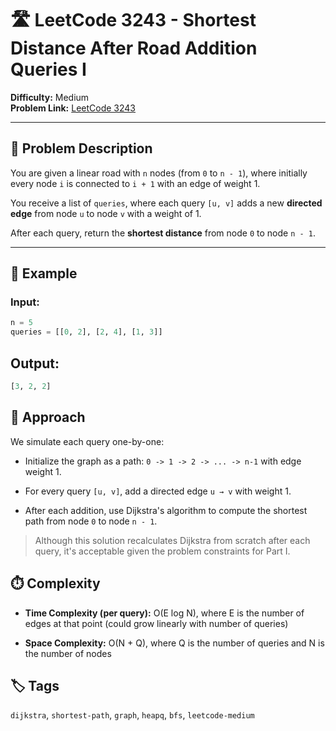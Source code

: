 # 🛣️ LeetCode 3243 - Shortest Distance After Road Addition Queries I

**Difficulty:** Medium  
**Problem Link:** [LeetCode 3243](https://leetcode.com/problems/shortest-distance-after-road-addition-queries-i)

---

## 📘 Problem Description

You are given a linear road with `n` nodes (from `0` to `n - 1`), where initially every node `i` is connected to `i + 1` with an edge of weight 1.

You receive a list of `queries`, where each query `[u, v]` adds a new **directed edge** from node `u` to node `v` with a weight of 1.

After each query, return the **shortest distance** from node `0` to node `n - 1`.

---

## 🧪 Example

### Input:
```python
n = 5
queries = [[0, 2], [2, 4], [1, 3]]
```

## Output:
```python
[3, 2, 2]
```
## 🚀 Approach
We simulate each query one-by-one:

- Initialize the graph as a path: `0 -> 1 -> 2 -> ... -> n-1` with edge weight 1.

- For every query `[u, v]`, add a directed edge `u → v` with weight 1.

- After each addition, use Dijkstra's algorithm to compute the shortest path from node `0` to node `n - 1`.

> Although this solution recalculates Dijkstra from scratch after each query, it's acceptable given the problem constraints for Part I.

## ⏱️ Complexity

- **Time Complexity (per query):** O(E log N), where E is the number of edges at that point (could grow linearly with number of queries)

- **Space Complexity:** O(N + Q), where Q is the number of queries and N is the number of nodes

## 🏷️ Tags
`dijkstra`, `shortest-path`, `graph`, `heapq`, `bfs`, `leetcode-medium`